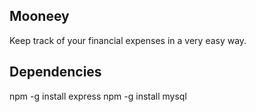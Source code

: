 Mooneey
-------

Keep track of your financial expenses in a very easy way.


Dependencies
------------

npm -g install express
npm -g install mysql